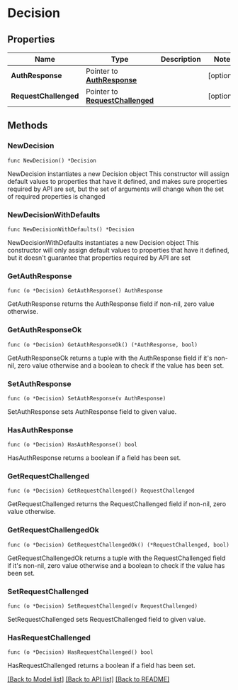 # Decision

## Properties

Name | Type | Description | Notes
------------ | ------------- | ------------- | -------------
**AuthResponse** | Pointer to [**AuthResponse**](AuthResponse.md) |  | [optional] 
**RequestChallenged** | Pointer to [**RequestChallenged**](RequestChallenged.md) |  | [optional] 

## Methods

### NewDecision

`func NewDecision() *Decision`

NewDecision instantiates a new Decision object
This constructor will assign default values to properties that have it defined,
and makes sure properties required by API are set, but the set of arguments
will change when the set of required properties is changed

### NewDecisionWithDefaults

`func NewDecisionWithDefaults() *Decision`

NewDecisionWithDefaults instantiates a new Decision object
This constructor will only assign default values to properties that have it defined,
but it doesn't guarantee that properties required by API are set

### GetAuthResponse

`func (o *Decision) GetAuthResponse() AuthResponse`

GetAuthResponse returns the AuthResponse field if non-nil, zero value otherwise.

### GetAuthResponseOk

`func (o *Decision) GetAuthResponseOk() (*AuthResponse, bool)`

GetAuthResponseOk returns a tuple with the AuthResponse field if it's non-nil, zero value otherwise
and a boolean to check if the value has been set.

### SetAuthResponse

`func (o *Decision) SetAuthResponse(v AuthResponse)`

SetAuthResponse sets AuthResponse field to given value.

### HasAuthResponse

`func (o *Decision) HasAuthResponse() bool`

HasAuthResponse returns a boolean if a field has been set.

### GetRequestChallenged

`func (o *Decision) GetRequestChallenged() RequestChallenged`

GetRequestChallenged returns the RequestChallenged field if non-nil, zero value otherwise.

### GetRequestChallengedOk

`func (o *Decision) GetRequestChallengedOk() (*RequestChallenged, bool)`

GetRequestChallengedOk returns a tuple with the RequestChallenged field if it's non-nil, zero value otherwise
and a boolean to check if the value has been set.

### SetRequestChallenged

`func (o *Decision) SetRequestChallenged(v RequestChallenged)`

SetRequestChallenged sets RequestChallenged field to given value.

### HasRequestChallenged

`func (o *Decision) HasRequestChallenged() bool`

HasRequestChallenged returns a boolean if a field has been set.


[[Back to Model list]](../README.md#documentation-for-models) [[Back to API list]](../README.md#documentation-for-api-endpoints) [[Back to README]](../README.md)


